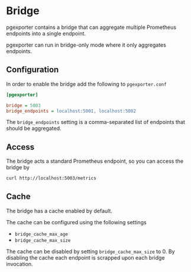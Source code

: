 # Bridge

pgexporter contains a bridge that can aggregate multiple Prometheus endpoints
into a single endpoint.

pgexporter can run in bridge-only mode where it only aggregates endpoints.

## Configuration

In order to enable the bridge add the following to `pgexporter.conf`

```ini
[pgexporter]

bridge = 5003
bridge_endpoints = localhost:5001, localhost:5002
```

The `bridge_endpoints` setting is a comma-separated list of endpoints that should
be aggregated.

## Access

The bridge acts a standard Prometheus endpoint, so you can access the bridge by

```sh
curl http://localhost:5003/metrics
```

## Cache

The bridge has a cache enabled by default.

The cache can be configured using the following settings

* `bridge_cache_max_age`
* `bridge_cache_max_size`

The cache can be disabled by setting `bridge_cache_max_size` to 0. By disabling the cache
each endpoint is scrapped upon each bridge invocation.
